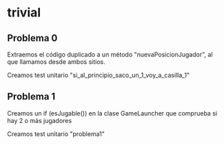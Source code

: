 # trivial

## Problema 0

Extraemos el código duplicado a un método "nuevaPosicionJugador",
al que llamamos desde ambos sitios.

Creamos test unitario "si_al_principio_saco_un_1_voy_a_casilla_1"

## Problema 1
Creamos un if (esJugable()) en la clase GameLauncher que comprueba
si hay 2 o más jugadores

Creamos test unitario "problema1"
